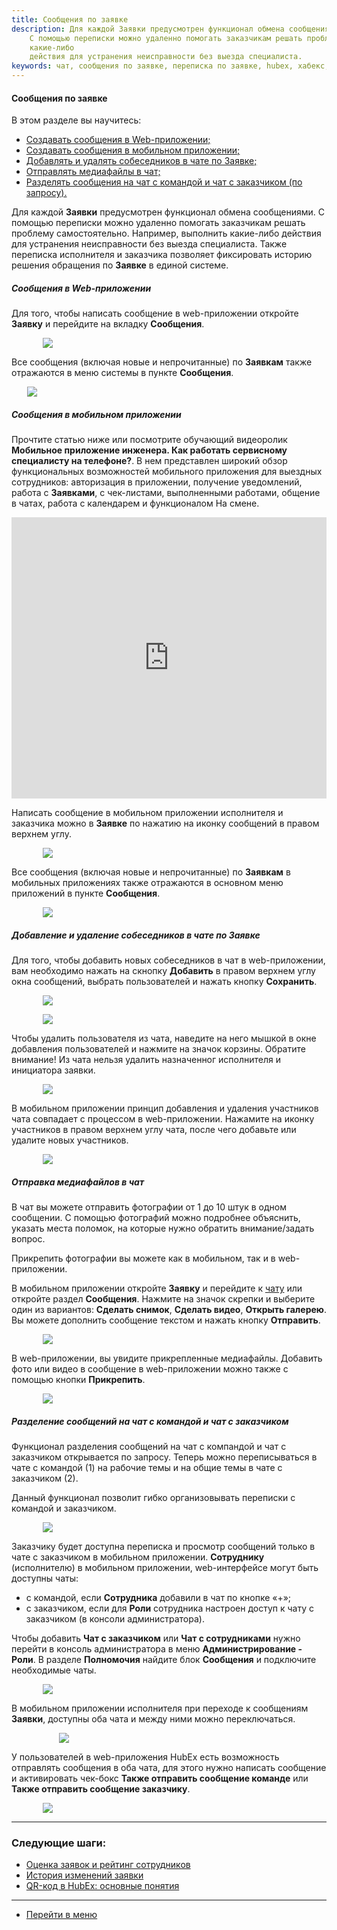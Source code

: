 ```yaml
---
title: Сообщения по заявке
description: Для каждой Заявки предусмотрен функционал обмена сообщениями.
    С помощью переписки можно удаленно помогать заказчикам решать проблему самостоятельно. Например, выполнить
    какие-либо
    действия для устранения неисправности без выезда специалиста.
keywords: чат, сообщения по заявке, переписка по заявке, hubex, хабекс, хубекс, хабикс
---
```


#### Сообщения по заявке
В этом разделе вы научитесь:
<html>
<meta charset="utf-8">
<ul>
    <li><a href="#webmess">Создавать сообщения в Web-приложении;</a></li>
    <li><a href="#mobmess">Создавать сообщения в мобильном приложении;</a></li>
        <li><a href="#chatadd">Добавлять и удалять собеседников в чате по Заявке;</a></li>
        <li><a href="#media">Отправлять медиафайлы в чат;</a></li> 
    <li><a href="#chataddrequest">Разделять сообщения на чат с командой и чат с заказчиком (по запросу).</a></li>
</ul>
</html>
<body>

<p>Для каждой <strong>Заявки</strong> предусмотрен функционал обмена сообщениями.
    С помощью переписки можно удаленно помогать заказчикам решать проблему самостоятельно. Например, выполнить
    какие-либо
    действия для устранения неисправности без выезда специалиста.
    Также переписка исполнителя и заказчика позволяет фиксировать историю решения обращения по <strong>Заявке</strong> в единой системе.
</p>

<h5 id="webmess">Сообщения в Web-приложении </h5>
<p>Для того, чтобы написать сообщение в web-приложении откройте <strong>Заявку</strong> и перейдите на вкладку <strong>Сообщения</strong>.</p>
<div>
    <img style="margin: 0 auto; display: block; max-width: 80%;"
         src="/attachments/images/FAQ/USER/Messages/MessageTicket.jpg"/>
</div>

<p>Все сообщения (включая новые и непрочитанные) по <strong>Заявкам</strong> также отражаются в меню системы в пункте <strong>Сообщения</strong>.</p>
<div>
    <img style="margin: 0 auto; display: block; max-width: 90%;"
         src="/attachments/images/FAQ/USER/Messages/Messages.jpg"/>
</div>

<h5 id="mobmess">Сообщения в мобильном приложении</h5>

<p>Прочтите статью ниже или посмотрите обучающий видеоролик <strong>Мобильное приложение инженера. Как работать сервисному специалисту на телефоне?</strong>. В нем представлен широкий обзор функциональных возможностей мобильного приложения для выездных сотрудников: авторизация в приложении, получение уведомлений, работа с <Strong>Заявками</Strong>, с чек-листами, выполненными работами, общение в чатах, работа с календарем и функционалом На смене. </p>
<iframe src="https://www.youtube.com/embed/JmMZzkI6o-c" width="100%" height="450px" frameborder="0"
        allowfullscreen="allowfullscreen"></iframe>

<p>Написать сообщение в мобильном приложении исполнителя и заказчика можно в <strong>Заявке</strong> по нажатию на иконку сообщений в правом верхнем углу.</p>
<div>
    <img style="margin: 0 auto; display: block; max-width: 80%;"
         src="/attachments/images/FAQ/USER/Messages/MobMessage.jpg"/>
</div>

<p>Все сообщения (включая новые и непрочитанные) по <strong>Заявкам</strong> в мобильных приложениях также отражаются в основном меню приложений в пункте
    <strong>Сообщения</strong>.</p>
<div>
    <img style="margin: 0 auto; display: block; max-width: 80%;"
         src="/attachments/images/FAQ/USER/Messages/MobMessage2.jpg"/>
</div>


<h5 id="chatadd">Добавление и удаление собеседников в чате по Заявке</h5>
<p>Для того, чтобы добавить новых собеседников в чат в web-приложении, вам необходимо нажать на скнопку <strong>Добавить</strong> в
    правом верхнем
    углу окна сообщений, выбрать пользователей и нажать кнопку <strong>Сохранить</strong>.</p>

<div>
    <img style="margin: 0 auto; display: block; max-width: 80%;"
         src="/attachments/images/FAQ/USER/Messages/AddUser.jpg"/>
</div>
<p>
<div>
    <img style="margin: 0 auto; display: block; max-width: 80%;"
         src="/attachments/images/FAQ/USER/Messages/AddUser2.jpg"/>
</div>
</p>

<p>Чтобы удалить пользователя из чата, наведите на него мышкой в окне добавления пользователей и нажмите на значок
    корзины. Обратите внимание! Из чата нельзя удалить назначенног исполнителя и инициатора заявки.</p>
<div>
    <img style="margin: 0 auto; display: block; max-width: 80%;"
         src="/attachments/images/FAQ/USER/Messages/DelUser.jpg"/>
</div>

<p> В мобильном приложении принцип добавления и удаления участников чата совпадает с процессом в web-приложении.
    Нажамите на
    иконку участников в правом верхнем углу чата, после чего добавьте или удалите новых участников.</p>
<div>
    <img style="margin: 0 auto; display: block; max-width: 80%;"
         src="/attachments/images/FAQ/USER/Messages/MobUser.jpg"/>
</div>

 <h5 id="media">Отправка медиафайлов в чат</h5>
<p>В чат вы можете отправить фотографии от 1 до 10 штук в одном сообщении. С помощью фотографий можно подробнее объяснить, указать места поломок, на которые нужно обратить внимание/задать вопрос.</p>
<p>Прикрепить фотографии вы можете как в мобильном, так и в web-приложении.</p>
<p>В мобильном приложении откройте <strong>Заявку</strong> и перейдите к <a href="#mobmess">чату</a> или откройте раздел <strong>Сообщения</strong>. Нажмите на значок скрепки и выберите один из вариантов: <strong>Сделать снимок</strong>, <strong>Сделать видео</strong>, <strong>Открыть галерею</strong>. Вы можете дополнить сообщение текстом и нажать кнопку <strong>Отправить</strong>.  </p>
<div>
    <img style="margin: 0 auto; display: block; max-width: 80%;"
         src="/attachments/images/FAQ/USER/Messages/Attachingmob.jpg"/>
</div>
<p>В web-приложении, вы увидите прикрепленные медиафайлы. Добавить фото или видео в сообщение в web-приложении можно также с помощью кнопки <strong>Прикрепить</strong>. </p>
<div>
    <img style="margin: 0 auto; display: block; max-width: 80%;"
         src="/attachments/images/FAQ/USER/Messages/Attachingweb.jpg"/>
</div>

<h5 id="chataddrequest">Разделение сообщений на чат с командой и чат с заказчиком</h5>

<p>Функционал разделения сообщений на чат с компандой и чат с заказчиком открывается по запросу. Теперь можно
    переписываться в чате с командой (1) на рабочие темы и на общие темы в чате с заказчиком (2).</p>
<p>Данный функционал позволит гибко организовывать переписки с командой и заказчиком.</p>

<div>
    <img style="margin: 0 auto; display: block; max-width: 80%;"
         src="/attachments/images/FAQ/USER/Messages/mes5.png"/>
</div>

<p>Заказчику будет доступна переписка и просмотр сообщений только в чате с заказчиком в мобильном приложении.
    <strong>Сотруднику</strong> (исполнителю) в мобильном приложении, web-интерфейсе могут быть доступны чаты:</p>
<ul>
    <li>с командой, если <strong>Сотрудника</strong> добавили в чат по кнопке «+»;</li>
    <li>с заказчиком, если для <strong>Роли</strong> сотрудника настроен доступ к чату с заказчиком (в консоли администратора).</li>
</ul>

<p>Чтобы добавить <strong>Чат с заказчиком</strong> или <strong>Чат с сотрудниками</strong> нужно перейти в консоль администратора в меню
    <strong>Администрирование - Роли</strong>. В разделе
    <strong>Полномочия</strong> найдите блок <strong>Сообщения</strong> и подключите необходимые чаты.</p>

<div>
    <img style="margin: 0 auto; display: block; max-width: 80%;"
         src="/attachments/images/FAQ/USER/Messages/Role.jpg"/>
</div>

<p>В мобильном приложении исполнителя при переходе к сообщениям <strong>Заявки</strong>, доступны оба чата и между ними можно
    переключаться.</p>

<div>
    <img style="margin: 0 auto; display: block; max-width: 70%;" src="/attachments/images/FAQ/USER/Messages/mes8.jpg"/>
</div>

<p>У пользователей в web-приложения HubEx есть возможность отправлять сообщения в оба чата, для этого нужно написать сообщение
    и
    активировать чек-бокс <strong>Также отправить сообщение команде</strong> или <strong>Также отправить сообщение заказчику</strong>.</p>

<div>
    <img style="margin: 0 auto; display: block; max-width: 80%;"
         src="/attachments/images/FAQ/USER/Messages/mes6.png"/>
</div>

</body>

___
### Следующие шаги:
- [Оценка заявок и рейтинг сотрудников](./Rating.md)
- [История изменений заявки](./HistoryOfChanges.md)
- [QR-код в HubEx: основные понятия](./QRcodeMain.md)


___
- [Перейти в меню](http://wiki.hubex.ru)
